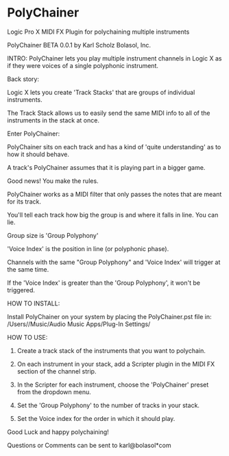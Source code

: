 # PolyChainer

Logic Pro X MIDI FX Plugin for polychaining multiple instruments

PolyChainer BETA 0.0.1
by Karl Scholz
Bolasol, Inc.

INTRO:
PolyChainer lets you play multiple instrument channels in Logic X as if they were voices
of a single polyphonic instrument. 

Back story:

Logic X lets you create 'Track Stacks' that are groups of individual instruments.

The Track Stack allows us to easily send the same MIDI info to all of the 
instruments in the stack at once.

Enter PolyChainer:

PolyChainer sits on each track and has a kind of 'quite understanding' as to how it should behave. 

A track's PolyChainer assumes that it is playing part in a bigger game.

Good news! You make the rules.

PolyChainer works as a MIDI filter that only passes the notes that are meant 
for its track. 

You'll tell each track how big the group is and where it falls in line. You can lie.

Group size is 'Group Polyphony' 

'Voice Index' is the position in line (or polyphonic phase).

Channels with the same "Group Polyphony" and 'Voice Index' will trigger at the same time.

If the 'Voice Index' is greater than the 'Group Polyphony', it won't be triggered. 

HOW TO INSTALL:

Install PolyChainer on your system by placing the PolyChainer.pst file in:
/Users/<your username>/Music/Audio Music Apps/Plug-In Settings/

HOW TO USE:

1) Create a track stack of the instruments that you want to polychain.

2) On each instrument in your stack, add a Scripter plugin in the 
MIDI FX section of the channel strip.

3) In the Scripter for each instrument, choose the 'PolyChainer' preset from the 
dropdown menu. 

4) Set the 'Group Polyphony' to the number of tracks in your stack.

5) Set the Voice index for the order in which it should play.

Good Luck and happy polychaining! 

Questions or Comments can be sent to 
karl@bolasol*com
